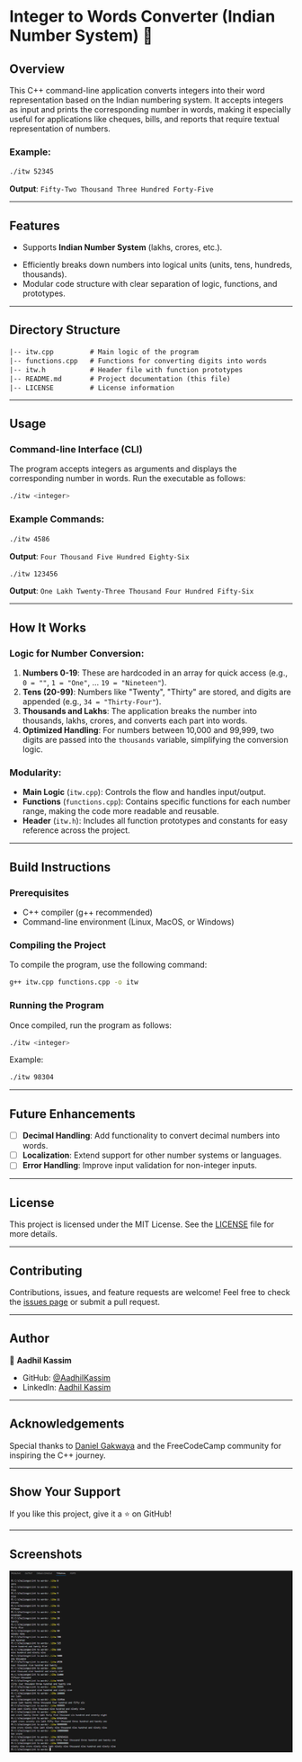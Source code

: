 # Integer to Words Converter (Indian Number System) 🧮

## Overview

This C++ command-line application converts integers into their word representation based on the Indian numbering system. It accepts integers as input and prints the corresponding number in words, making it especially useful for applications like cheques, bills, and reports that require textual representation of numbers.

### Example:

```bash
./itw 52345
```

**Output**: `Fifty-Two Thousand Three Hundred Forty-Five`

---

## Features

- Supports **Indian Number System** (lakhs, crores, etc.).
<!-- Handles integers from 0 up to 99,99,99,999.-->
- Efficiently breaks down numbers into logical units (units, tens, hundreds, thousands).
- Modular code structure with clear separation of logic, functions, and prototypes.

---

## Directory Structure

```
|-- itw.cpp         # Main logic of the program
|-- functions.cpp   # Functions for converting digits into words
|-- itw.h           # Header file with function prototypes
|-- README.md       # Project documentation (this file)
|-- LICENSE         # License information
```

---

## Usage

### Command-line Interface (CLI)

The program accepts integers as arguments and displays the corresponding number in words. Run the executable as follows:

```bash
./itw <integer>
```

### Example Commands:

```bash
./itw 4586
```

**Output**: `Four Thousand Five Hundred Eighty-Six`

```bash
./itw 123456
```

**Output**: `One Lakh Twenty-Three Thousand Four Hundred Fifty-Six`

---

## How It Works

### Logic for Number Conversion:

1. **Numbers 0-19**: These are hardcoded in an array for quick access (e.g., `0 = ""`, `1 = "One"`, ... `19 = "Nineteen"`).
2. **Tens (20-99)**: Numbers like "Twenty", "Thirty" are stored, and digits are appended (e.g., `34 = "Thirty-Four"`).
3. **Thousands and Lakhs**: The application breaks the number into thousands, lakhs, crores, and converts each part into words.
4. **Optimized Handling**: For numbers between 10,000 and 99,999, two digits are passed into the `thousands` variable, simplifying the conversion logic.

### Modularity:

- **Main Logic** (`itw.cpp`): Controls the flow and handles input/output.
- **Functions** (`functions.cpp`): Contains specific functions for each number range, making the code more readable and reusable.
- **Header** (`itw.h`): Includes all function prototypes and constants for easy reference across the project.

---

## Build Instructions

### Prerequisites

- C++ compiler (g++ recommended)
- Command-line environment (Linux, MacOS, or Windows)

### Compiling the Project

To compile the program, use the following command:

```bash
g++ itw.cpp functions.cpp -o itw
```

### Running the Program

Once compiled, run the program as follows:

```bash
./itw <integer>
```

Example:

```bash
./itw 98304
```

---

## Future Enhancements

- [ ] **Decimal Handling**: Add functionality to convert decimal numbers into words.
- [ ] **Localization**: Extend support for other number systems or languages.
- [ ] **Error Handling**: Improve input validation for non-integer inputs.

---

## License

This project is licensed under the MIT License. See the [LICENSE](./LICENSE) file for more details.

---

## Contributing

Contributions, issues, and feature requests are welcome! Feel free to check the [issues page](https://github.com/AadhilKassim/int-to-words/issues) or submit a pull request.

---

## Author

👤 **Aadhil Kassim**

- GitHub: [@AadhilKassim](https://github.com/AadhilKassim)
- LinkedIn: [Aadhil Kassim](www.linkedin.com/in/aadhilkassim)

---

## Acknowledgements

Special thanks to [Daniel Gakwaya](https://www.github.com/rutura) and the FreeCodeCamp community for inspiring the C++ journey.

---

## Show Your Support

If you like this project, give it a ⭐️ on GitHub!

---

## Screenshots

![CLI Example](./Screenshots/tencrores_screenshot.png)
